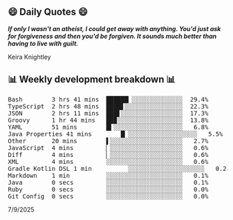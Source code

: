 ## 😄 Daily Quotes 😄

_**If only I wasn't an atheist, I could get away with anything. You'd just ask for forgiveness and then you'd be forgiven. It sounds much better than having to live with guilt.**_

Keira Knightley



## 📊 Weekly development breakdown 📊

<pre>Bash        3 hrs 41 mins  ██████▏░░░░░░░░░░░░░░  29.4%
TypeScript  2 hrs 48 mins  ████▋░░░░░░░░░░░░░░░░  22.3%
JSON        2 hrs 11 mins  ███▋░░░░░░░░░░░░░░░░░  17.3%
Groovy      1 hr 44 mins   ██▉░░░░░░░░░░░░░░░░░░  13.8%
YAML        51 mins        █▍░░░░░░░░░░░░░░░░░░░   6.8%
Java Properties 41 mins        █▏░░░░░░░░░░░░░░░░░░░   5.5%
Other       20 mins        ▌░░░░░░░░░░░░░░░░░░░░   2.7%
JavaScript  4 mins         ▏░░░░░░░░░░░░░░░░░░░░   0.6%
Diff        4 mins         ▏░░░░░░░░░░░░░░░░░░░░   0.6%
XML         4 mins         ░░░░░░░░░░░░░░░░░░░░░   0.6%
Gradle Kotlin DSL 1 min          ░░░░░░░░░░░░░░░░░░░░░   0.2%
Markdown    1 min          ░░░░░░░░░░░░░░░░░░░░░   0.1%
Java        0 secs         ░░░░░░░░░░░░░░░░░░░░░   0.1%
Ruby        0 secs         ░░░░░░░░░░░░░░░░░░░░░   0.0%
Git Config  0 secs         ░░░░░░░░░░░░░░░░░░░░░   0.0%</pre>

7/9/2025